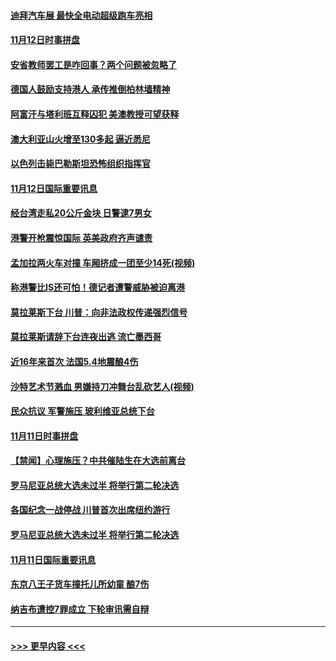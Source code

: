 #### [迪拜汽车展 最快全电动超级跑车亮相](../pages/prog202/a102705817.md?t=11130822) 
#### [11月12日时事拼盘](../pages/prog202/a102705714.md?t=11130822) 
#### [安省教师罢工是咋回事？两个问题被忽略了](../pages/prog202/a102705700.md?t=11130822) 
#### [德国人鼓励支持港人 承传推倒柏林墙精神](../pages/prog202/a102705628.md?t=11130822) 
#### [阿富汗与塔利班互释囚犯 美澳教授可望获释](../pages/prog202/a102705593.md?t=11130822) 
#### [澳大利亚山火增至130多起 逼近悉尼](../pages/prog202/a102705552.md?t=11130822) 
#### [以色列击毙巴勒斯坦恐怖组织指挥官](../pages/prog202/a102705524.md?t=11130822) 
#### [11月12日国际重要讯息](../pages/prog202/a102705338.md?t=11130822) 
#### [经台湾走私20公斤金块 日警逮7男女](../pages/prog202/a102705299.md?t=11130822) 
#### [港警开枪震惊国际 英美政府齐声谴责](../pages/prog202/a102705250.md?t=11130822) 
#### [孟加拉两火车对撞 车厢挤成一团至少14死(视频)](../pages/prog202/a102705207.md?t=11130822) 
#### [称港警比IS还可怕！德记者遭警威胁被迫离港](../pages/prog202/a102705208.md?t=11130822) 
#### [莫拉莱斯下台 川普：向非法政权传递强烈信号](../pages/prog202/a102705200.md?t=11130822) 
#### [莫拉莱斯请辞下台连夜出逃 流亡墨西哥](../pages/prog202/a102705159.md?t=11130822) 
#### [近16年来首次 法国5.4地震酿4伤](../pages/prog202/a102705083.md?t=11130822) 
#### [沙特艺术节溅血 男嫌持刀冲舞台乱砍艺人(视频)](../pages/prog202/a102705017.md?t=11130822) 
#### [民众抗议 军警施压 玻利维亚总统下台](../pages/prog202/a102704945.md?t=11130822) 
#### [11月11日时事拼盘](../pages/prog202/a102704915.md?t=11130822) 
#### [【禁闻】心理施压？中共催陆生在大选前离台](../pages/prog202/a102704864.md?t=11130822) 
#### [罗马尼亚总统大选未过半 将举行第二轮决选](../pages/prog202/a102704841.md?t=11130822) 
#### [各国纪念一战停战 川普首次出席纽约游行](../pages/prog202/a102704748.md?t=11130822) 
#### [罗马尼亚总统大选未过半 将举行第二轮决选](../pages/prog202/a102704724.md?t=11130822) 
#### [11月11日国际重要讯息](../pages/prog202/a102704554.md?t=11130822) 
#### [东京八王子货车撞托儿所幼童 酿7伤](../pages/prog202/a102704521.md?t=11130822) 
#### [纳吉布遭控7罪成立 下轮审讯需自辩](../pages/prog202/a102704480.md?t=11130822) 

----
#### [ >>> 更早内容 <<< ](../indexes/prog202-earlier.md)
